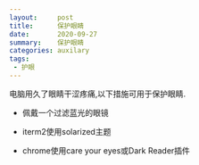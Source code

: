 ```yaml
---
layout:     post
title:      保护眼睛
date:       2020-09-27
summary:    保护眼睛
categories: auxilary
tags:
 - 护眼
---
```


电脑用久了眼睛干涩疼痛,以下措施可用于保护眼睛.

+ 佩戴一个过滤蓝光的眼镜

+ iterm2使用solarized主题

+ chrome使用care your eyes或Dark Reader插件

